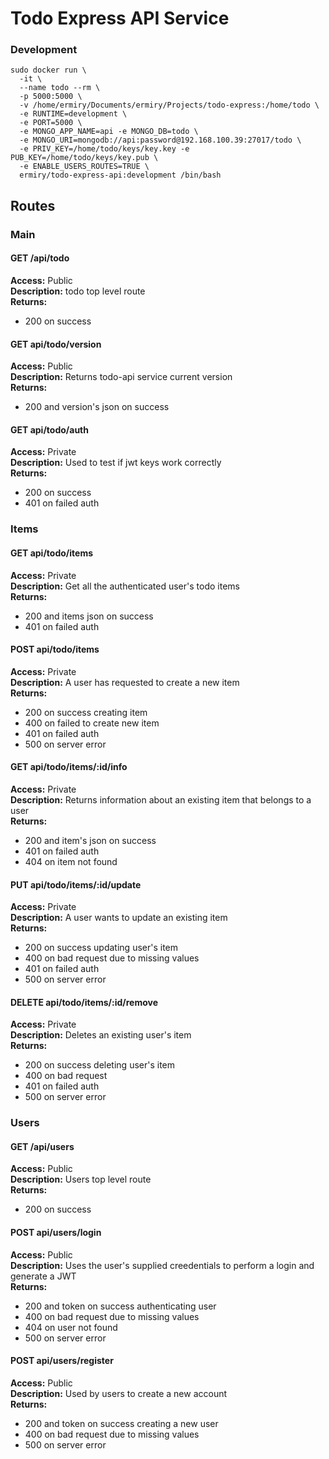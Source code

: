 # Todo Express API Service

### Development
```
sudo docker run \
  -it \
  --name todo --rm \
  -p 5000:5000 \
  -v /home/ermiry/Documents/ermiry/Projects/todo-express:/home/todo \
  -e RUNTIME=development \
  -e PORT=5000 \
  -e MONGO_APP_NAME=api -e MONGO_DB=todo \
  -e MONGO_URI=mongodb://api:password@192.168.100.39:27017/todo \
  -e PRIV_KEY=/home/todo/keys/key.key -e PUB_KEY=/home/todo/keys/key.pub \
  -e ENABLE_USERS_ROUTES=TRUE \
  ermiry/todo-express-api:development /bin/bash
```

## Routes

### Main

#### GET /api/todo
**Access:** Public \
**Description:** todo top level route \
**Returns:**
  - 200 on success

#### GET api/todo/version
**Access:** Public \
**Description:** Returns todo-api service current version \
**Returns:**
  - 200 and version's json on success

#### GET api/todo/auth
**Access:** Private \
**Description:** Used to test if jwt keys work correctly \
**Returns:**
  - 200 on success
  - 401 on failed auth

### Items

#### GET api/todo/items
**Access:** Private \
**Description:** Get all the authenticated user's todo items \
**Returns:**
  - 200 and items json on success
  - 401 on failed auth

#### POST api/todo/items
**Access:** Private \
**Description:** A user has requested to create a new item \
**Returns:**
  - 200 on success creating item
  - 400 on failed to create new item
  - 401 on failed auth
  - 500 on server error

#### GET api/todo/items/:id/info
**Access:** Private \
**Description:** Returns information about an existing item that belongs to a user \
**Returns:**
  - 200 and item's json on success
  - 401 on failed auth
  - 404 on item not found

#### PUT api/todo/items/:id/update
**Access:** Private \
**Description:** A user wants to update an existing item \
**Returns:**
  - 200 on success updating user's item
  - 400 on bad request due to missing values
  - 401 on failed auth
  - 500 on server error

#### DELETE api/todo/items/:id/remove
**Access:** Private \
**Description:** Deletes an existing user's item \
**Returns:**
  - 200 on success deleting user's item
  - 400 on bad request
  - 401 on failed auth
  - 500 on server error

### Users

#### GET /api/users
**Access:** Public \
**Description:** Users top level route \
**Returns:**
  - 200 on success

#### POST api/users/login
**Access:** Public \
**Description:** Uses the user's supplied creedentials to perform a login and generate a JWT \
**Returns:**
  - 200 and token on success authenticating user
  - 400 on bad request due to missing values
  - 404 on user not found
  - 500 on server error

#### POST api/users/register
**Access:** Public \
**Description:** Used by users to create a new account \
**Returns:**
  - 200 and token on success creating a new user
  - 400 on bad request due to missing values
  - 500 on server error
